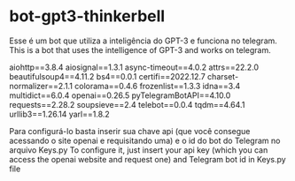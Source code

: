 # bot-gpt3-thinkerbell

Esse é um bot que utiliza a inteligência do GPT-3 e funciona no telegram. 
This is a bot that uses the intelligence of GPT-3 and works on telegram.

aiohttp==3.8.4
aiosignal==1.3.1
async-timeout==4.0.2
attrs==22.2.0
beautifulsoup4==4.11.2
bs4==0.0.1
certifi==2022.12.7
charset-normalizer==2.1.1
colorama==0.4.6
frozenlist==1.3.3
idna==3.4
multidict==6.0.4
openai==0.26.5
pyTelegramBotAPI==4.10.0
requests==2.28.2
soupsieve==2.4
telebot==0.0.4
tqdm==4.64.1
urllib3==1.26.14
yarl==1.8.2


Para configurá-lo basta inserir sua chave api (que você consegue acessando o site openai e requisitando uma) 
e o id do bot do Telegram no arquivo Keys.py
To configure it, just insert your api key (which you can access the openai website and request one)
and Telegram bot id in Keys.py file
